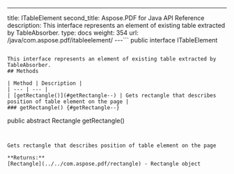 ---
title: ITableElement
second_title: Aspose.PDF for Java API Reference
description: This interface represents an element of existing table extracted by TableAbsorber.
type: docs
weight: 354
url: /java/com.aspose.pdf/itableelement/
---```
public interface ITableElement
```

This interface represents an element of existing table extracted by TableAbsorber.
## Methods

| Method | Description |
| --- | --- |
| [getRectangle()](#getRectangle--) | Gets rectangle that describes position of table element on the page |
### getRectangle() {#getRectangle--}
```
public abstract Rectangle getRectangle()
```


Gets rectangle that describes position of table element on the page

**Returns:**
[Rectangle](../../com.aspose.pdf/rectangle) - Rectangle object
